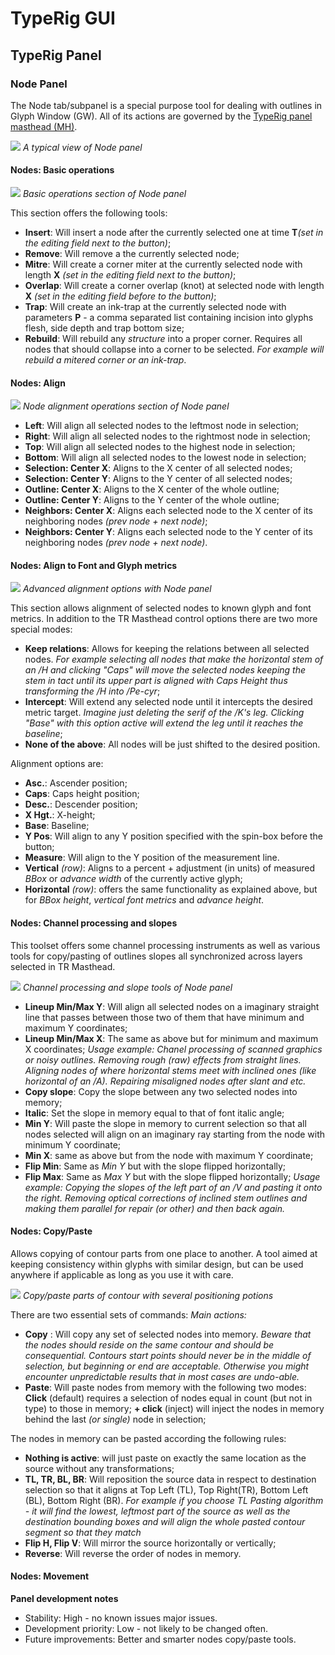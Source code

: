 # TypeRig GUI 

## TypeRig Panel

### Node Panel
The Node tab/subpanel is a special purpose tool for dealing with outlines in Glyph Window (GW). All of its actions are governed by the [TypeRig panel masthead (MH)](https://kateliev.github.io/TypeRig/Docs/GUI/TR-Panel-Basics).

![](./img/TR-Node-Panel-00.png)
_A typical view of Node panel_

#### Nodes: Basic operations
![](./img/TR-Node-Panel-01.png)
_Basic operations section of Node panel_

This section offers the following tools:
- **Insert**: Will insert a node after the currently selected one at time **T**_(set in the editing field next to the button)_;
- **Remove**: Will remove a the currently selected node;
- **Mitre**: Will create a corner miter at the currently selected node with length **X** _(set in the editing field next to the button)_;
- **Overlap**: Will create a corner overlap (knot) at selected node with length **X** _(set in the editing field before to the button)_;
- **Trap**: Will create an ink-trap at the currently selected node with parameters **P** - a comma separated list containing incision into glyphs flesh, side depth and trap bottom size;
- **Rebuild**: Will rebuild any _structure_ into a proper corner. Requires all nodes that should collapse into a corner to be selected. _For example will rebuild a mitered corner or an ink-trap_.

#### Nodes: Align
![](./img/TR-Node-Panel-02.png)
_Node alignment operations section of Node panel_

- **Left**: Will align all selected nodes to the leftmost node in selection;
- **Right**: Will align all selected nodes to the rightmost node in selection;
- **Top**: Will align all selected nodes to the highest node in selection;
- **Bottom**: Will align all selected nodes to the lowest node in selection;
- **Selection: Center X**: Aligns to the X center of all selected nodes;
- **Selection: Center Y**: Aligns to the Y center of all selected nodes;
- **Outline: Center X**: Aligns to the X center of the whole outline;
- **Outline: Center Y**: Aligns to the Y center of the whole outline;
- **Neighbors: Center X**: Aligns each selected node to the X center of its neighboring nodes _(prev node + next node)_;
- **Neighbors: Center Y**: Aligns each selected node to the Y center of its neighboring nodes _(prev node + next node)_.

#### Nodes: Align to Font and Glyph metrics
![](./img/TR-Node-Panel-03.png)
_Advanced alignment options with Node panel_

This section allows alignment of selected nodes to known glyph and font metrics. In addition to the TR Masthead control options there are two more special modes:
- **Keep relations**: Allows for keeping the relations between all selected nodes. _For example selecting all nodes that make the horizontal stem of an /H and clicking "Caps" will move the selected nodes keeping the stem in tact until its upper part is aligned with Caps Height thus transforming the /H into /Pe-cyr_;
- **Intercept**: Will extend any selected node until it intercepts the desired metric target. _Imagine just deleting the serif of the /K's leg. Clicking "Base" with this option active will extend the leg until it reaches the baseline_;
- **None of the above**: All nodes will be just shifted to the desired position.

Alignment options are:
- **Asc.**: Ascender position;
- **Caps**: Caps height position;
- **Desc.**: Descender position;
- **X Hgt.**: X-height;
- **Base**: Baseline;
- **Y Pos**: Will align to any Y position specified with the spin-box before the button;
- **Measure**: Will align to the Y position of the measurement line.
- **Vertical** _(row)_: Aligns to a percent + adjustment (in units) of measured _BBox_ or _advance width_ of the currently active glyph;
- **Horizontal** _(row)_: offers the same functionality as explained above, but for _BBox height_, _vertical font metrics_ and _advance height_.

#### Nodes: Channel processing and slopes
This toolset offers some channel processing instruments as well as various tools for copy/pasting of outlines slopes all synchronized across layers selected in TR Masthead.

![](./img/TR-Node-Panel-04.png)
_Channel processing and slope tools of Node panel_

- **Lineup Min/Max Y**: Will align all selected nodes on a imaginary straight line that passes between those two of them that have minimum and maximum Y coordinates;
- **Lineup Min/Max X**: The same as above but for minimum and maximum X coordinates;
_Usage example: Chanel processing of scanned graphics or noisy outlines. Removing rough (raw) effects from straight lines. Aligning nodes of where horizontal stems meet with inclined ones (like horizontal of an /A). Repairing misaligned nodes after slant and etc._
- **Copy slope**: Copy the slope between any two selected nodes into memory;
- **Italic**: Set the slope in memory equal to that of font italic angle;
- **Min Y**: Will paste the slope in memory to current selection so that all nodes selected will align on an imaginary ray starting from the node with minimum Y coordinate;
- **Min X**: same as above but from the node with maximum Y coordinate;
- **Flip Min**: Same as _Min Y_ but with the slope flipped horizontally;
- **Flip Max**: Same as _Max Y_ but with the slope flipped horizontally;
_Usage example: Copying the slopes of the left part of an /V and pasting it onto the right. Removing optical corrections of inclined stem outlines and making them parallel for repair (or other) and then back again._

#### Nodes: Copy/Paste
Allows copying of contour parts from one place to another. A tool aimed at keeping consistency within glyphs with similar design, but can be used anywhere if applicable as long as you use it with care.

![](./img/TR-Node-Panel-05.png)
_Copy/paste parts of contour with several positioning potions_

There are two essential sets of commands: _Main actions:_
- **Copy** : Will copy any set of selected nodes into memory. _Beware that the nodes should reside on the same contour and should be consequential. Contours start points should never be in the middle of selection, but beginning or end are acceptable. Otherwise you might encounter unpredictable results that in most cases are undo-able._
- **Paste**: Will paste nodes from memory with the following two modes: **Click** (default) requires a selection of nodes equal in count (but not in type) to those in memory; **<ALT> + click** (inject) will inject the nodes in memory behind the last _(or single)_ node in selection;

The nodes in memory can be pasted according the following rules:
- **Nothing is active**: will just paste on exactly the same location as the source without any transformations;
- **TL, TR, BL, BR**: Will reposition the source data in respect to destination selection so that it aligns at Top Left (TL), Top Right(TR), Bottom Left (BL), Bottom Right (BR). _For example if you choose TL Pasting algorithm - it will find the lowest, leftmost part of the source as well as the destination bounding boxes and will align the whole pasted contour segment so that they match_
- **Flip H, Flip V**: Will mirror the source horizontally or vertically;
- **Reverse**: Will reverse the order of nodes in memory.


#### Nodes: Movement



**Panel development notes**
- Stability: High - no known issues major issues.
- Development priority: Low - not likely to be changed often.
- Future improvements: Better and smarter nodes copy/paste tools.
